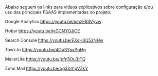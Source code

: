 Abaixo seguem os links para vídeos explicativos sobre configuração e/ou uso das principais FSAAS implementadas no projeto:

Google Analytics
https://youtu.be/ichzE93Vyvw

Hotjar
https://youtu.be/iyDCNYOJjCE

Search Console
https://youtu.be/EXsH3Q52NHw

Tawk.to
https://youtu.be/4OqSYpvPpHg

MailerLite
https://youtu.be/Ipfn5Ou3tTQ

Zoho Mail
https://youtu.be/og3DrhpVZkY



<!--
**shoerek/shoerek** is a ✨ _special_ ✨ repository because its `README.md` (this file) appears on your GitHub profile.

Projeto de TCC do Curso de Sistemas de Informação - IFBA
Aluno: Hugo dos Santos Brito
-->
